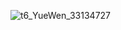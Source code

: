 ![t6_YueWen_33134727](https://user-images.githubusercontent.com/17806205/203717720-8cfc5ff4-671f-4675-bc25-324d37224699.jpg)
